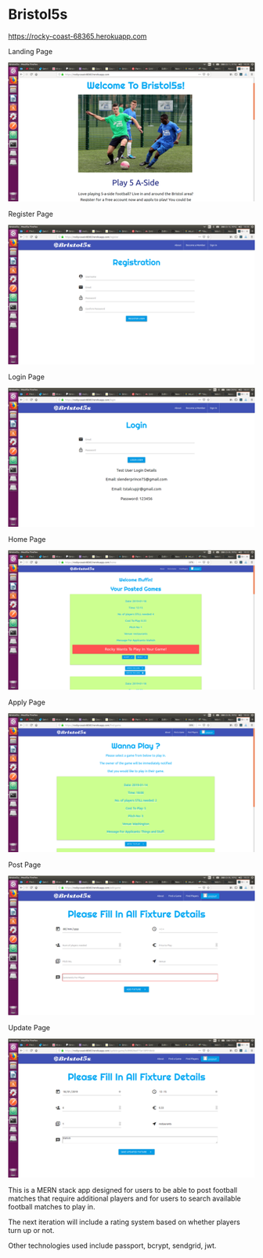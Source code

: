 # Bristol5s

https://rocky-coast-68365.herokuapp.com

Landing Page

![Landing Page](https://github.com/Muffinman75/Bristol5s/blob/master/client/src/img/screenshots/landing.png)

Register Page

![Register Page](https://github.com/Muffinman75/Bristol5s/blob/master/client/src/img/screenshots/register.png)

Login Page

![Login Page](https://github.com/Muffinman75/Bristol5s/blob/master/client/src/img/screenshots/login.png)

Home Page

![Home Page](https://github.com/Muffinman75/Bristol5s/blob/master/client/src/img/screenshots/home.png)

Apply Page

![Apply Page](https://github.com/Muffinman75/Bristol5s/blob/master/client/src/img/screenshots/apply.png)

Post Page

![Post Page](https://github.com/Muffinman75/Bristol5s/blob/master/client/src/img/screenshots/post.png)

Update Page

![Update Page](https://github.com/Muffinman75/Bristol5s/blob/master/client/src/img/screenshots/update.png)

This is a MERN stack app designed for users to be able to post football matches that require additional players
and for users to search available football matches to play in.

The next iteration will include a rating system based on whether players turn up or not.

Other technologies used include passport, bcrypt, sendgrid, jwt.
